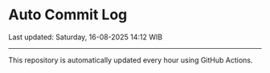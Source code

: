 # Auto Commit Log

Last updated: Saturday, 16-08-2025 14:12 WIB

---

This repository is automatically updated every hour using GitHub Actions.
